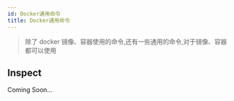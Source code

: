 ```yaml
---
id: Docker通用命令
title: Docker通用命令
---
```


> 除了 docker 镜像、容器使用的命令,还有一些通用的命令,对于镜像、容器都可以使用

## Inspect

Coming Soon...
